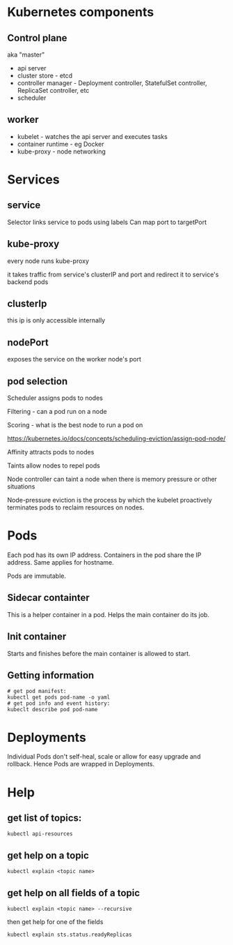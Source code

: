# Kubernetes components
## Control plane
aka "master"
* api server
* cluster store - etcd
* controller manager - Deployment controller, StatefulSet controller, ReplicaSet controller, etc
* scheduler

## worker
* kubelet - watches the api server and executes tasks
* container runtime - eg Docker
* kube-proxy - node networking

# Services
## service
Selector links service to pods using labels
Can map port to targetPort

## kube-proxy
every node runs kube-proxy

it takes traffic from service's clusterIP and port and redirect it to service's backend pods

## clusterIp
this ip is only accessible internally

## nodePort
exposes the service on the worker node's port


## pod selection

Scheduler assigns pods to nodes

Filtering - can a pod run on a node

Scoring - what is the best node to run a pod on

https://kubernetes.io/docs/concepts/scheduling-eviction/assign-pod-node/

Affinity attracts pods to nodes

Taints allow nodes to repel pods

Node controller can taint a node when there is memory pressure or other situations

Node-pressure eviction is the process by which the kubelet proactively terminates pods to reclaim resources on nodes.

# Pods
Each pod has its own IP address. Containers in the pod share the IP address. Same applies for hostname.

Pods are immutable.

## Sidecar containter
This is a helper container in a pod. Helps the main container do its job.
## Init container
Starts and finishes before the main container is allowed to start.

## Getting information
```
# get pod manifest:
kubectl get pods pod-name -o yaml
# get pod info and event history:
kubeclt describe pod pod-name
```

# Deployments
Individual Pods don't self-heal, scale or allow for easy upgrade and rollback. Hence Pods are wrapped in Deployments.

# Help
## get list of topics:
```
kubectl api-resources
```
## get help on a topic
```
kubectl explain <topic name>
```
## get help on all fields of a topic
```
kubectl explain <topic name> --recursive
```
then get help for one of the fields
```
kubectl explain sts.status.readyReplicas
```


